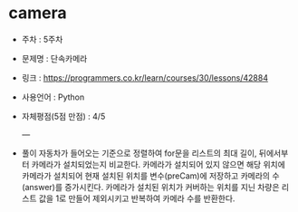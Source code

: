 # camera
* 주차 : 5주차
* 문제명 : 단속카메라
* 링크 : https://programmers.co.kr/learn/courses/30/lessons/42884
* 사용언어 : Python
* 자체평점(5점 만점) : 4/5
 
  —

* 풀이
자동차가 들어오는 기준으로 정렬하여 for문을 리스트의 최대 길이, 뒤에서부터 카메라가 설치되었는지 비교한다. 카메라가 설치되어 있지 않으면 해당 위치에 카메라가 설치되어 현재 설치된 위치를 변수(preCam)에 저장하고 카메라의 수(answer)를 증가시킨다. 카메라가 설치된 위치가 커버하는 위치를 지닌 차량은 리스트 값을 1로 만들어 제외시키고 반복하여 카메라 수를 반환한다.
